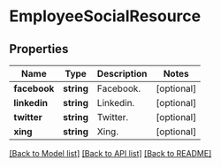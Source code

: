 # EmployeeSocialResource

## Properties
Name | Type | Description | Notes
------------ | ------------- | ------------- | -------------
**facebook** | **string** | Facebook. | [optional] 
**linkedin** | **string** | Linkedin. | [optional] 
**twitter** | **string** | Twitter. | [optional] 
**xing** | **string** | Xing. | [optional] 

[[Back to Model list]](../README.md#documentation-for-models) [[Back to API list]](../README.md#documentation-for-api-endpoints) [[Back to README]](../README.md)


